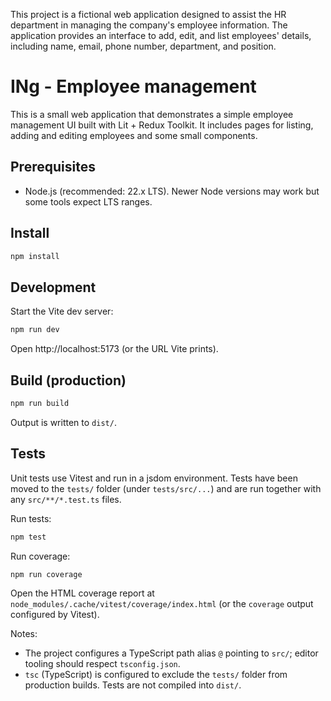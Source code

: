 This project is a fictional web application designed to assist the HR department in managing the company's employee information. The application provides an interface to add, edit, and list employees' details, including name, email, phone number, department, and position.

# INg - Employee management

This is a small web application that demonstrates a simple employee management UI built with Lit + Redux Toolkit. It includes pages for listing, adding and editing employees and some small components.

## Prerequisites

- Node.js (recommended: 22.x LTS). Newer Node versions may work but some tools expect LTS ranges.

## Install

```bash
npm install
```

## Development

Start the Vite dev server:

```bash
npm run dev
```

Open http://localhost:5173 (or the URL Vite prints).

## Build (production)

```bash
npm run build
```

Output is written to `dist/`.

## Tests

Unit tests use Vitest and run in a jsdom environment. Tests have been moved to the `tests/` folder (under `tests/src/...`) and are run together with any `src/**/*.test.ts` files.

Run tests:

```bash
npm test
```

Run coverage:

```bash
npm run coverage
```

Open the HTML coverage report at `node_modules/.cache/vitest/coverage/index.html` (or the `coverage` output configured by Vitest).

Notes:

- The project configures a TypeScript path alias `@` pointing to `src/`; editor tooling should respect `tsconfig.json`.
- `tsc` (TypeScript) is configured to exclude the `tests/` folder from production builds. Tests are not compiled into `dist/`.
